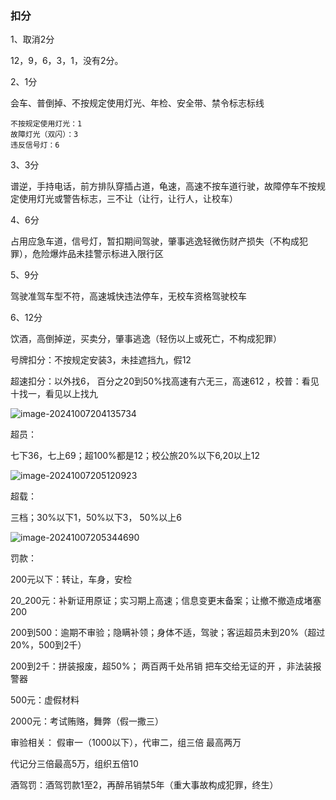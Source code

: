 ### 扣分

1、取消2分

12，9，6，3，1，没有2分。

2、1分

会车、普倒掉、不按规定使用灯光、年检、安全带、禁令标志标线

```
不按规定使用灯光：1
故障灯光（双闪）：3
违反信号灯：6
```

3、3分

谱逆，手持电话，前方排队穿插占道，龟速，高速不按车道行驶，故障停车不按规定使用灯光或警告标志，三不让（让行，让行人，让校车）

4、6分

占用应急车道，信号灯，暂扣期间驾驶，肇事逃逸轻微伤财产损失（不构成犯罪），危险爆炸品未挂警示标进入限行区

5、9分

驾驶准驾车型不符，高速城快违法停车，无校车资格驾驶校车

6、12分

饮酒，高倒掉逆，买卖分，肇事逃逸（轻伤以上或死亡，不构成犯罪）



号牌扣分：不按规定安装3，未挂遮挡九，假12

超速扣分：以外找6，  百分之20到50%找高速有六无三，高速612 ，校普：看见十找一，看见以上找九 

![image-20241007204135734](C:\Users\神原舞策_\AppData\Roaming\Typora\typora-user-images\image-20241007204135734.png)

超员：

 七下36，七上69；超100%都是12；校公旅20%以下6,20以上12  

![image-20241007205120923](C:\Users\神原舞策_\AppData\Roaming\Typora\typora-user-images\image-20241007205120923.png)

超载：

三档；30%以下1，50%以下3，  50%以上6

![image-20241007205344690](C:\Users\神原舞策_\AppData\Roaming\Typora\typora-user-images\image-20241007205344690.png)

罚款： 

200元以下：转让，车身，安检 

20_200元：补新证用原证；实习期上高速；信息变更末备案；让撤不撤造成堵塞200

200到500：逾期不审验；隐瞒补领；身体不适，驾驶；客运超员未到20%（超过20%，500到2千）

200到2千：拼装报废，超50%； 两百两千处吊销 把车交给无证的开 ，非法装报警器

500元：虚假材料

  2000元：考试贿赂，舞弊（假一撒三）

 审验相关： 假审一（1000以下），代审二，组三倍 最高两万 

代记分三倍最高5万，组织五倍10 

酒驾罚：酒驾罚款1至2，再醉吊销禁5年（重大事故构成犯罪，终生）